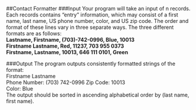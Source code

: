 ##Contact Formatter
###Input
Your program will take an input of n records. Each records contains “entry” information, which may consist of a first name, last name, US phone number, color, and US zip code.
The order and format of these lines vary in three separate ways. The three different formats are as follows:  
**Lastname, Firstname, (703)-742-0996, Blue, 10013  
Firstname Lastname, Red, 11237, 703 955 0373   
Firstname, Lastname, 10013, 646 111 0101, Green**

###Output
The program outputs consistently formatted strings of the format:  
Firstname Lastname  
Phone Number: (703) 742-0996 
Zip Code: 10013  
Color: Blue  
The output should be sorted in ascending alphabetical order by (last name, first name).
